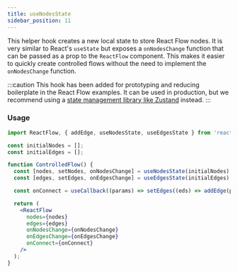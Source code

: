 ```yaml
---
title: useNodesState
sidebar_position: 11
---
```


This helper hook creates a new local state to store React Flow nodes. It is very similar to React's `useState` but exposes a `onNodesChange` function that can be passed as a prop to the `ReactFlow` component. This makes it easier to quickly create controlled flows without the need to implement the `onNodesChange` function.

:::caution
This hook has been added for prototyping and reducing boilerplate in the React Flow examples. It can be used in production, but we recommend using a [state management library like Zustand](/docs/guides/state-management/) instead.
:::

### Usage

```jsx
import ReactFlow, { addEdge, useNodesState, useEdgesState } from 'reactflow';

const initialNodes = [];
const initialEdges = [];

function ControlledFlow() {
  const [nodes, setNodes, onNodesChange] = useNodesState(initialNodes);
  const [edges, setEdges, onEdgesChange] = useEdgesState(initialEdges);

  const onConnect = useCallback((params) => setEdges((eds) => addEdge(params, eds)), []);

  return (
    <ReactFlow
      nodes={nodes}
      edges={edges}
      onNodesChange={onNodesChange}
      onEdgesChange={onEdgesChange}
      onConnect={onConnect}
    />
  );
}
```
